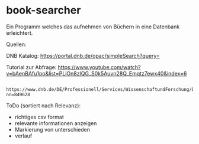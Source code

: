 # book-searcher
Ein Programm welches das aufnehmen von Büchern in eine Datenbank erleichtert.

Quellen:


DNB Katalog:           https://portal.dnb.de/opac/simpleSearch?query=

Tutorial zur Abfrage:  https://www.youtube.com/watch?v=bAenBAfu1po&list=PLiOn8zIQG_S0k5Auvn28Q_Emqtz7ewx40&index=6
                       
                       https://www.dnb.de/DE/Professionell/Services/WissenschaftundForschung/DNBLab/dnblabTutorials.html?nn=849628

ToDo (sortiert nach Relevanz):

- richtiges csv format
- relevante informationen anzeigen
- Markierung von unterschieden
- verlauf
